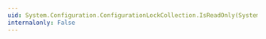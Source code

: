 ```yaml
---
uid: System.Configuration.ConfigurationLockCollection.IsReadOnly(System.String)
internalonly: False
---
```

